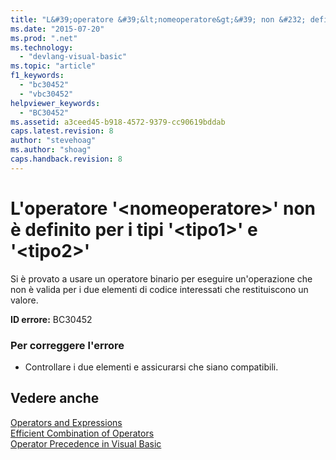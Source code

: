 ```yaml
---
title: "L&#39;operatore &#39;&lt;nomeoperatore&gt;&#39; non &#232; definito per i tipi &#39;&lt;tipo1&gt;&#39; e &#39;&lt;tipo2&gt;&#39; | Microsoft Docs"
ms.date: "2015-07-20"
ms.prod: ".net"
ms.technology: 
  - "devlang-visual-basic"
ms.topic: "article"
f1_keywords: 
  - "bc30452"
  - "vbc30452"
helpviewer_keywords: 
  - "BC30452"
ms.assetid: a3ceed45-b918-4572-9379-cc90619bddab
caps.latest.revision: 8
author: "stevehoag"
ms.author: "shoag"
caps.handback.revision: 8
---
```

# L&#39;operatore &#39;&lt;nomeoperatore&gt;&#39; non &#232; definito per i tipi &#39;&lt;tipo1&gt;&#39; e &#39;&lt;tipo2&gt;&#39;
Si è provato a usare un operatore binario per eseguire un'operazione che non è valida per i due elementi di codice interessati che restituiscono un valore.  
  
 **ID errore:** BC30452  
  
### Per correggere l'errore  
  
-   Controllare i due elementi e assicurarsi che siano compatibili.  
  
## Vedere anche  
 [Operators and Expressions](../../visual-basic/programming-guide/language-features/operators-and-expressions/index.md)   
 [Efficient Combination of Operators](../../visual-basic/programming-guide/language-features/operators-and-expressions/efficient-combination-of-operators.md)   
 [Operator Precedence in Visual Basic](../../visual-basic/language-reference/operators/operator-precedence.md)